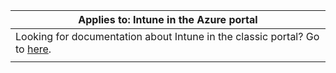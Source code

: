 |Applies to: Intune in the Azure portal |
|--|
|Looking for documentation about Intune in the classic portal? Go to [here](/intune/introduction-intune?toc=/intune-classic/toc.json).|
| |
